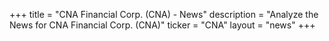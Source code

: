 +++
title = "CNA Financial Corp. (CNA) - News"
description = "Analyze the News for CNA Financial Corp. (CNA)"
ticker = "CNA"
layout = "news"
+++

